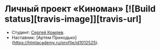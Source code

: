 # Личный проект «Киноман» [![Build status][travis-image]][travis-url]

* Студент: [Сергей Комлев](https://up.htmlacademy.ru/ecmascript/9/user/490555).
* Наставник: [Артем Приходько] (https://htmlacademy.ru/profile/id1012525).
